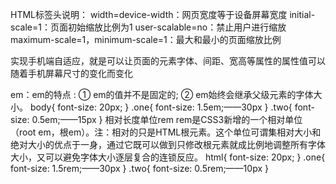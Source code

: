 

HTML标签头说明：
<meta name="viewport" content="width=device-width, initial-scale=1, maximum-scale=1, user-scalable=no">
width=device-width：网页宽度等于设备屏幕宽度
 initial-scale=1：页面初始缩放比例为1
user-scalable=no：禁止用户进行缩放
maximum-scale=1，minimum-scale=1：最大和最小的页面缩放比例

实现手机端自适应，就是可以让页面的元素字体、间距、宽高等属性的属性值可以随着手机屏幕尺寸的变化而变化

em：em的特点 : ① em的值并不是固定的; ② em始终会继承父级元素的字体大小。
body{
    font-size: 20px;
}
.one{
    font-size: 1.5em;——30px
}
.two{
    font-size: 0.5em;——15px
}
相对长度单位rem 
rem是CSS3新增的一个相对单位（root em，根em）。注：相对的只是HTML根元素。这个单位可谓集相对大小和绝对大小的优点于一身，通过它既可以做到只修改根元素就成比例地调整所有字体大小，又可以避免字体大小逐层复合的连锁反应。
html{
    font-size: 20px;
}
.one{
    font-size: 1.5rem;——30px
}
.two{
    font-size: 0.5rem;——10px
}


<!-- rem布局，根据字体 -->
  <script info="text/javascript">
    /* 因为我们后面用的是rem布局，所以这里做下处理，根据不用设备分辨率更改跟字体大小。 
rem相关布局[请参考](http://www.jianshu.com/p/65f80d4b44bb)*/

    (function(win,doc){
      change();
      function change(){
        doc.documentElement.style.fontSize = doc.documentElement.clientWidth *20/320+'px';
      }
      win.addEventListener('resize',change,false);
      win.addEventListener('orientationchange',change,false);  /* 这个是移动端设备横屏、竖屏转换时触发的事件处理函数 */
    })(window,document);
  </script>